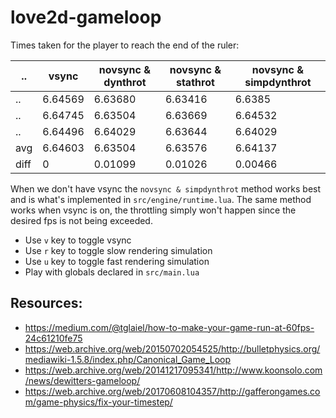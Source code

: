 # love2d-gameloop

Times taken for the player to reach the end of the ruler:

| ..   | vsync   | novsync  & dynthrot | novsync & stathrot | novsync & simpdynthrot |
|------|---------|---------------------|--------------------|------------------------|
| ..   | 6.64569 | 6.63680             | 6.63416            | 6.6385                 |
| ..   | 6.64745 | 6.63504             | 6.63669            | 6.64532                |
| ..   | 6.64496 | 6.64029             | 6.63644            | 6.64029                |
| avg  | 6.64603 | 6.63504             | 6.63576            | 6.64137                |
| diff | 0       | 0.01099             | 0.01026            | 0.00466                |

When we don't have vsync the `novsync & simpdynthrot` method works best and is
what's implemented in `src/engine/runtime.lua`. The same method works when vsync
is on, the throttling simply won't happen since the desired fps is not being
exceeded.

- Use `v` key to toggle vsync
- Use `r` key to toggle slow rendering simulation
- Use `u` key to toggle fast rendering simulation
- Play with globals declared in `src/main.lua`

## Resources:
* https://medium.com/@tglaiel/how-to-make-your-game-run-at-60fps-24c61210fe75
* https://web.archive.org/web/20150702054525/http://bulletphysics.org/mediawiki-1.5.8/index.php/Canonical_Game_Loop
* https://web.archive.org/web/20141217095341/http://www.koonsolo.com/news/dewitters-gameloop/
* https://web.archive.org/web/20170608104357/http://gafferongames.com/game-physics/fix-your-timestep/
